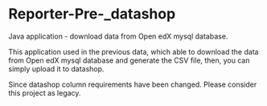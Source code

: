 # Reporter-Pre-_datashop
Java application - download data from Open edX mysql database.

This application used in the previous data, which able to download the data from Open edX mysql database and generate the CSV
file, then, you can simply upload it to datashop.

Since datashop column requirements have been changed. Please consider this project as legacy.
